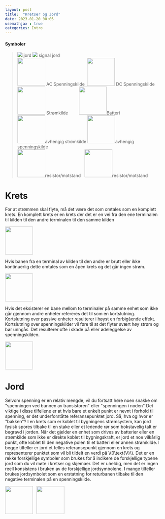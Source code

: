 ```yaml
---
layout: post
title:  "Kretser og Jord"
date: 2023-01-20 00:05
usemathjax : true
categories: Intro
---
```


#### Symboler

> <img src="{{site.baseurl}}/assets/img/gnd.svg"> jord
> <img src="{{site.baseurl}}/assets/img/gnd1.svg"> signal jord  
> <img src="{{site.baseurl}}/assets/img/ACsource.svg" width="90px"> AC Spenningskilde&nbsp;
> <img src="{{site.baseurl}}/assets/img/DCsource.svg" width="90px"> DC Spenningskilde  
> <img src="{{site.baseurl}}/assets/img/stromkilde.svg" width="90px"> Strømkilde &nbsp;&nbsp;&nbsp;&nbsp;&nbsp;&nbsp;&nbsp;
> <img src="{{site.baseurl}}/assets/img/batteri.svg" width="90px">Batteri  
> <img src="{{site.baseurl}}/assets/img/dependentstrom.svg" width="90px">avhengig strømkilde
> <img src="{{site.baseurl}}/assets/img/dependentspenning.svg" width="90px">avhengig spenningskilde  
> <img src="{{site.baseurl}}/assets/img/res.svg" width="90px">resistor/motstand&nbsp;&nbsp;
> <img src="{{site.baseurl}}/assets/img/res1.svg" width="90px">resistor/motstand

# Krets

For at strømmen skal flyte, må det være det som omtales som en komplett krets. En komplett krets er en krets der det er en vei fra den ene terminalen til kilden til den andre terminalen til den samme kilden

<div class="centerimg">
<img class="centerimg" src="{{site.baseurl}}/assets/img/circuit.svg" height="90px">
</div>

Hvis banen fra en terminal av kilden til den andre er brutt eller ikke kontinuerlig
dette omtales som en åpen krets og det går ingen strøm.

<div class="centerimg">
<img class="centerimg" src="{{site.baseurl}}/assets/img/nocircuit.svg" height="90px">
</div>

Hvis det eksisterer en bane mellom to terminaler på samme enhet som ikke går gjennom andre enheter refereres det til som en kortslutning.
Kortslutning over passive enheter resulterer i høyst en forbigående effekt. Kortslutning over spenningskilder vil føre til at det flyter svært høy strøm og bør unngås. Det resulterer ofte i skade på eller ødeleggelse av spenningskilden.

<div class="centerimg">
<img src="{{site.baseurl}}/assets/img/shortcircuit.svg" height="90px">
</div>

# Jord

Selvom spenning er en relativ mengde, vil du fortsatt høre noen snakke om "spenningen ved bunnen av transistoren" eller "spenningen i noden"
Det viktige i disse tilfellene er at hvis bare et enkelt punkt er nevnt i forhold til spenning, er det underforståtte referansepunktet jord.
Så, hva og hvor er "bakken"? I en krets som er koblet til bygningens strømsystem, kan jord fysisk spores tilbake til en stake eller et ledende rør som bokstavelig talt er begravd i jorden. Når det gjelder en enhet som drives av batterier eller en strømkilde som ikke er direkte koblet til bygningskraft, er jord et noe vilkårlig punkt, ofte koblet til den negative polen til et batteri eller annen strømkilde.
I begge tilfeller er jord et felles referansepunkt gjennom en krets og representerer punktet som vil bli tildelt en verdi på \\(0\text{V}\\).
Det er en rekke forskjellige symboler som brukes for å indikere de forskjellige typene jord som du vil møte i kretser og skjemaer.
Det er uheldig, men det er ingen reell konsistens i bruken av de forskjellige jordsymbolene.
I mange tilfeller brukes jordsymbolet som en erstatning for returbanen tilbake til den negative terminalen på en spenningskilde.

<div class="centerimg">
    <img src="{{site.baseurl}}/assets/img/gndcircuit.svg" height="90px">&nbsp;&nbsp;
    <img src="{{site.baseurl}}/assets/img/gndcircuit1.svg" height="90px">
</div>